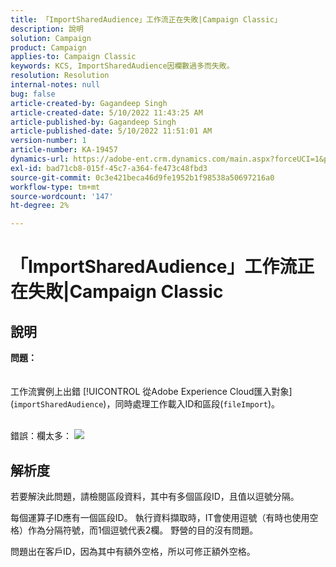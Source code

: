 ```yaml
---
title: 「ImportSharedAudience」工作流正在失敗|Campaign Classic」
description: 說明
solution: Campaign
product: Campaign
applies-to: Campaign Classic
keywords: KCS, ImportSharedAudience因欄數過多而失敗。
resolution: Resolution
internal-notes: null
bug: false
article-created-by: Gagandeep Singh
article-created-date: 5/10/2022 11:43:25 AM
article-published-by: Gagandeep Singh
article-published-date: 5/10/2022 11:51:01 AM
version-number: 1
article-number: KA-19457
dynamics-url: https://adobe-ent.crm.dynamics.com/main.aspx?forceUCI=1&pagetype=entityrecord&etn=knowledgearticle&id=a7ccf962-56d0-ec11-a7b5-00224809c556
exl-id: bad71cb8-015f-45c7-a364-fe473c48fbd3
source-git-commit: 0c3e421beca46d9fe1952b1f98538a50697216a0
workflow-type: tm+mt
source-wordcount: '147'
ht-degree: 2%

---
```


# 「ImportSharedAudience」工作流正在失敗|Campaign Classic

## 說明

<b>問題：</b>
<br> <br><br>工作流實例上出錯 [!UICONTROL 從Adobe Experience Cloud匯入對象] (`importSharedAudience`)，同時處理工作載入ID和區段(`fileImport`)。

<br>錯誤：欄太多：
![](https://adobe.sharepoint.com/sites/D365EntAttachments/account/604485c9-a5ed-e811-a94a-000d3a34e4b0/incident/E-000185882/Fileimport%20Error.png)

## 解析度


若要解決此問題，請檢閱區段資料，其中有多個區段ID，且值以逗號分隔。

每個運算子ID應有一個區段ID。 執行資料擷取時，IT會使用逗號（有時也使用空格）作為分隔符號，而1個逗號代表2欄。 野營的目的沒有問題。

問題出在客戶ID，因為其中有額外空格，所以可修正額外空格。
